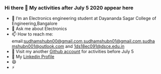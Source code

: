### Hi there 👋 My activities after July 5 2020 appear here
- 🌱 I’m an Electronics engineering student at Dayananda Sagar College of Engineering,Bangalore
- 💬 Ask me about Electronics
- 📫 How to reach me: email:sudhamshubn00@gmail.com,sudhamshubn01@gmail.com,sudhamshubn001@outlook.com and 1ds18ec091@dsce.edu.in<br>
- 👯 Visit my another <a href=https://github.com/sudhamshubn01>Github account</a> for activities before July 5
- 🔭 My <a href=https://www.linkedin.com/in/sudhamshu-b-n-760bb7171/>Linkedin Profile</a>
- 😄
- ⚡ 
